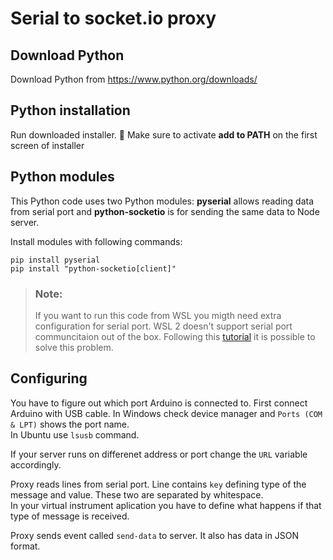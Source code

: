 # Serial to socket.io proxy

## Download Python

Download Python from https://www.python.org/downloads/

## Python installation
Run downloaded installer.
🛑 Make sure to activate **add to PATH** on the first screen of installer

## Python modules

This Python code uses two Python modules:
**pyserial** allows reading data from serial port and **python-socketio** is for sending the same data to Node server.

Install modules with following commands:

```
pip install pyserial
pip install "python-socketio[client]"
```

> ### Note:
> If you want to run this code from WSL you migth need extra configuration for serial port.
> WSL 2 doesn't support serial port communcitaion out of the box. Following this [tutorial](https://devblogs.microsoft.com/commandline/connecting-usb-devices-to-wsl/) it is possible to solve this problem.

## Configuring

You have to figure out which port Arduino is connected to. First connect Arduino with USB cable. In Windows check device manager and ```Ports (COM & LPT)``` shows the port name.  
In Ubuntu use ```lsusb``` command.

If your server runs on differenet address or port change the ```URL``` variable accordingly.

Proxy reads lines from serial port. Line contains ```key``` defining type of the message and value. These two are separated by whitespace.  
In your virtual instrument aplication you have to define what happens if that type of message is received.

Proxy sends event called ```send-data``` to server. It also has data in JSON format.
